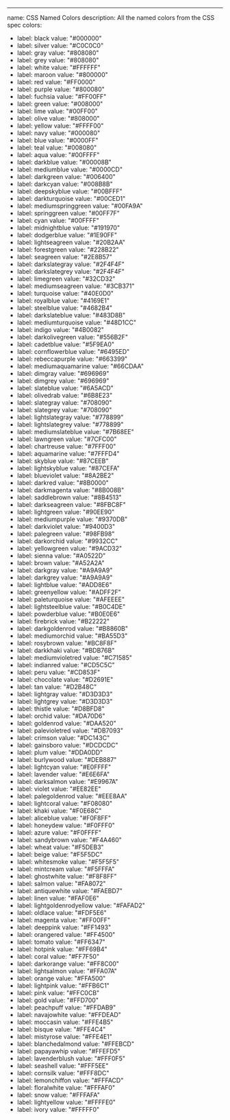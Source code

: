 ---
name: CSS Named Colors
description: All the named colors from the CSS spec
colors:
  - label: black
    value: "#000000"
  - label: silver
    value: "#C0C0C0"
  - label: gray
    value: "#808080"
  - label: grey
    value: "#808080"
  - label: white
    value: "#FFFFFF"
  - label: maroon
    value: "#800000"
  - label: red
    value: "#FF0000"
  - label: purple
    value: "#800080"
  - label: fuchsia
    value: "#FF00FF"
  - label: green
    value: "#008000"
  - label: lime
    value: "#00FF00"
  - label: olive
    value: "#808000"
  - label: yellow
    value: "#FFFF00"
  - label: navy
    value: "#000080"
  - label: blue
    value: "#0000FF"
  - label: teal
    value: "#008080"
  - label: aqua
    value: "#00FFFF"
  - label: darkblue
    value: "#00008B"
  - label: mediumblue
    value: "#0000CD"
  - label: darkgreen
    value: "#006400"
  - label: darkcyan
    value: "#008B8B"
  - label: deepskyblue
    value: "#00BFFF"
  - label: darkturquoise
    value: "#00CED1"
  - label: mediumspringgreen
    value: "#00FA9A"
  - label: springgreen
    value: "#00FF7F"
  - label: cyan
    value: "#00FFFF"
  - label: midnightblue
    value: "#191970"
  - label: dodgerblue
    value: "#1E90FF"
  - label: lightseagreen
    value: "#20B2AA"
  - label: forestgreen
    value: "#228B22"
  - label: seagreen
    value: "#2E8B57"
  - label: darkslategray
    value: "#2F4F4F"
  - label: darkslategrey
    value: "#2F4F4F"
  - label: limegreen
    value: "#32CD32"
  - label: mediumseagreen
    value: "#3CB371"
  - label: turquoise
    value: "#40E0D0"
  - label: royalblue
    value: "#4169E1"
  - label: steelblue
    value: "#4682B4"
  - label: darkslateblue
    value: "#483D8B"
  - label: mediumturquoise
    value: "#48D1CC"
  - label: indigo
    value: "#4B0082"
  - label: darkolivegreen
    value: "#556B2F"
  - label: cadetblue
    value: "#5F9EA0"
  - label: cornflowerblue
    value: "#6495ED"
  - label: rebeccapurple
    value: "#663399"
  - label: mediumaquamarine
    value: "#66CDAA"
  - label: dimgray
    value: "#696969"
  - label: dimgrey
    value: "#696969"
  - label: slateblue
    value: "#6A5ACD"
  - label: olivedrab
    value: "#6B8E23"
  - label: slategray
    value: "#708090"
  - label: slategrey
    value: "#708090"
  - label: lightslategray
    value: "#778899"
  - label: lightslategrey
    value: "#778899"
  - label: mediumslateblue
    value: "#7B68EE"
  - label: lawngreen
    value: "#7CFC00"
  - label: chartreuse
    value: "#7FFF00"
  - label: aquamarine
    value: "#7FFFD4"
  - label: skyblue
    value: "#87CEEB"
  - label: lightskyblue
    value: "#87CEFA"
  - label: blueviolet
    value: "#8A2BE2"
  - label: darkred
    value: "#8B0000"
  - label: darkmagenta
    value: "#8B008B"
  - label: saddlebrown
    value: "#8B4513"
  - label: darkseagreen
    value: "#8FBC8F"
  - label: lightgreen
    value: "#90EE90"
  - label: mediumpurple
    value: "#9370DB"
  - label: darkviolet
    value: "#9400D3"
  - label: palegreen
    value: "#98FB98"
  - label: darkorchid
    value: "#9932CC"
  - label: yellowgreen
    value: "#9ACD32"
  - label: sienna
    value: "#A0522D"
  - label: brown
    value: "#A52A2A"
  - label: darkgray
    value: "#A9A9A9"
  - label: darkgrey
    value: "#A9A9A9"
  - label: lightblue
    value: "#ADD8E6"
  - label: greenyellow
    value: "#ADFF2F"
  - label: paleturquoise
    value: "#AFEEEE"
  - label: lightsteelblue
    value: "#B0C4DE"
  - label: powderblue
    value: "#B0E0E6"
  - label: firebrick
    value: "#B22222"
  - label: darkgoldenrod
    value: "#B8860B"
  - label: mediumorchid
    value: "#BA55D3"
  - label: rosybrown
    value: "#BC8F8F"
  - label: darkkhaki
    value: "#BDB76B"
  - label: mediumvioletred
    value: "#C71585"
  - label: indianred
    value: "#CD5C5C"
  - label: peru
    value: "#CD853F"
  - label: chocolate
    value: "#D2691E"
  - label: tan
    value: "#D2B48C"
  - label: lightgray
    value: "#D3D3D3"
  - label: lightgrey
    value: "#D3D3D3"
  - label: thistle
    value: "#D8BFD8"
  - label: orchid
    value: "#DA70D6"
  - label: goldenrod
    value: "#DAA520"
  - label: palevioletred
    value: "#DB7093"
  - label: crimson
    value: "#DC143C"
  - label: gainsboro
    value: "#DCDCDC"
  - label: plum
    value: "#DDA0DD"
  - label: burlywood
    value: "#DEB887"
  - label: lightcyan
    value: "#E0FFFF"
  - label: lavender
    value: "#E6E6FA"
  - label: darksalmon
    value: "#E9967A"
  - label: violet
    value: "#EE82EE"
  - label: palegoldenrod
    value: "#EEE8AA"
  - label: lightcoral
    value: "#F08080"
  - label: khaki
    value: "#F0E68C"
  - label: aliceblue
    value: "#F0F8FF"
  - label: honeydew
    value: "#F0FFF0"
  - label: azure
    value: "#F0FFFF"
  - label: sandybrown
    value: "#F4A460"
  - label: wheat
    value: "#F5DEB3"
  - label: beige
    value: "#F5F5DC"
  - label: whitesmoke
    value: "#F5F5F5"
  - label: mintcream
    value: "#F5FFFA"
  - label: ghostwhite
    value: "#F8F8FF"
  - label: salmon
    value: "#FA8072"
  - label: antiquewhite
    value: "#FAEBD7"
  - label: linen
    value: "#FAF0E6"
  - label: lightgoldenrodyellow
    value: "#FAFAD2"
  - label: oldlace
    value: "#FDF5E6"
  - label: magenta
    value: "#FF00FF"
  - label: deeppink
    value: "#FF1493"
  - label: orangered
    value: "#FF4500"
  - label: tomato
    value: "#FF6347"
  - label: hotpink
    value: "#FF69B4"
  - label: coral
    value: "#FF7F50"
  - label: darkorange
    value: "#FF8C00"
  - label: lightsalmon
    value: "#FFA07A"
  - label: orange
    value: "#FFA500"
  - label: lightpink
    value: "#FFB6C1"
  - label: pink
    value: "#FFC0CB"
  - label: gold
    value: "#FFD700"
  - label: peachpuff
    value: "#FFDAB9"
  - label: navajowhite
    value: "#FFDEAD"
  - label: moccasin
    value: "#FFE4B5"
  - label: bisque
    value: "#FFE4C4"
  - label: mistyrose
    value: "#FFE4E1"
  - label: blanchedalmond
    value: "#FFEBCD"
  - label: papayawhip
    value: "#FFEFD5"
  - label: lavenderblush
    value: "#FFF0F5"
  - label: seashell
    value: "#FFF5EE"
  - label: cornsilk
    value: "#FFF8DC"
  - label: lemonchiffon
    value: "#FFFACD"
  - label: floralwhite
    value: "#FFFAF0"
  - label: snow
    value: "#FFFAFA"
  - label: lightyellow
    value: "#FFFFE0"
  - label: ivory
    value: "#FFFFF0"
